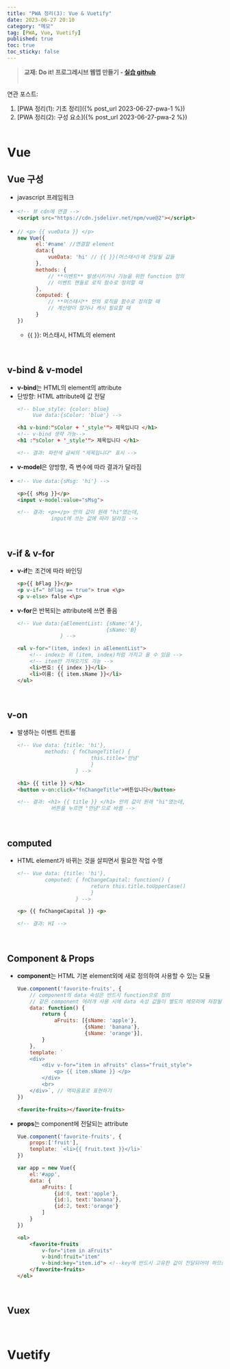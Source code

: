 ```yaml
---
title: "PWA 정리(3): Vue & Vuetify"
date: 2023-06-27 20:10
category: "메모"
tag: [PWA, Vue, Vuetify]
published: true
toc: true
toc_sticky: false
---
```

> **교재: Do it! 프로그레시브 웹앱 만들기 - [실습 github](https://github.com/codedesign-webapp)**
<br><br>

연관 포스트: 
1. [PWA 정리(1): 기초 정리]({% post_url 2023-06-27-pwa-1 %})
2. [PWA 정리(2): 구성 요소]({% post_url 2023-06-27-pwa-2 %})
<br><br>

# Vue
## Vue 구성
- javascript 프레임워크
- ```html
  <!-- 뷰 cdn에 연결 -->
  <script src="https://cdn.jsdelivr.net/npm/vue@2"></script>
  ```
- ```js
  // <p> {{ vueData }} </p>
  new Vue({
        el:'#name' //연결할 element 
        data:{
            vueData: 'hi' // {{ }}(머스태시)에 전달될 값들
        },
        methods: {
            // **이벤트** 발생시키거나 기능을 위한 function 정의
            // 이벤트 핸들로 로직 함수로 정의할 때 
        }, 
        computed: {
            // **머스태시** 안의 로직을 함수로 정의할 때
            // 계산량이 많거나 캐시 필요할 때
        }
  })
  ```
  - {{ }}: 머스태시, HTML의 element
<br>

## v-bind & v-model
- **v-bind**는 HTML의 element의 attribute
- 단방향: HTML attribute에 값 전달
    ```html
    <!-- blue_style: {color: blue} 
         Vue data:{sColor: 'blue'} -->

    <h1 v-bind:"sColor + '_style'"> 제목입니다 </h1>
    <!-- v-bind 생략 가능-->
    <h1 :"sColor + '_style'"> 제목입니다 </h1>
    
    <!-- 결과: 파란색 글씨의 "제목입니다" 표시 -->
    ```
- **v-model**은 양방향, 즉 변수에 따라 결과가 달라짐
- ```html
  <!-- Vue data:{sMsg: 'hi'} -->

  <p>{{ sMsg }}</p>
  <input v-model:value="sMsg">

  <!-- 결과: <p></p> 안의 값이 원래 "hi"였는데,
             input에 쓰는 값에 따라 달라짐 -->
  ```
<br>

## v-if & v-for
- **v-if**는 조건에 따라 바인딩
    ```html
    <p>{{ bFlag }}</p>
    <p v-if=" bFlag == true"> true <\p>
    <p v-else> false <\p>
    ```
- **v-for**은 반복되는 attribute에 쓰면 좋음
    ```html
    <!-- Vue data:{aElementList: {sName:'A'}, 
                                 {sName:'B}
                  } -->

    <ul v-for="(item, index) in aElementList">
        <!-- index는 위 (item, index)처럼 가지고 올 수 있음 -->
        <!-- item만 가져오기도 가능 -->
        <li>번호: {{ index }}</li> 
        <li>이름: {{ item.sName }}</li>
    </ul>
    ```
<br>

## v-on
- 발생하는 이벤트 컨트롤
    ```html
    <!-- Vue data: {title: 'hi'},
             methods: { fnChangeTitle() {
                            this.title='안녕'
                            }
                       } -->

    <h1> {{ title }} </h1>
    <button v-on:click="fnChangeTitle">버튼입니다</button>
    
    <!-- 결과: <h1> {{ title }} </h1> 안의 값이 원래 "hi"였는데,
               버튼을 누르면 "안녕"으로 바뀜 -->
    ```
<br>

## computed
- HTML element가 바뀌는 것을 살피면서 필요한 작업 수행
    ```html
    <!-- Vue data: {title: 'hi'},
             computed: { fnChangeCapital: function() {
                            return this.title.toUpperCase()
                            }
                       } -->

    <p> {{ fnChangeCapital }} <p>

    <!-- 결과: HI -->  
    ```
<br>

## Component & Props
- **component**는 HTML 기본 element외에 새로 정의하여 사용할 수 있는 모듈
    ```js
    Vue.component('favorite-fruits', {
        // component의 data 속성은 반드시 function으로 정의
        // 같은 component 여러개 사용 시에 data 속성 값들이 별도의 메모리에 저장될 수 있도록 하기 위함
        data: function() {
            return {
                aFruits: [{sName: 'apple'},
                          {sName: 'banana'},
                          {sName: 'orange'}],
            }
        },
        template: `
        <div>
            <div v-for="item in aFruits" class="fruit_style">
                <p> {{ item.sName }} </p>
            </div>
            <br>
        </div>`, // 역따옴표로 표현하기
    })
    ```
    ```html
    <favorite-fruits></favorite-fruits>
    ```
- **props**는 component에 전달되는 attribute
    ```js
    Vue.component('favorite-fruits', {
        props:['fruit'],
        template: `<li>{{ fruit.text }}</li>`
    })

    var app = new Vue({
        el:'#app',
        data: {
            aFruits: [
                {id:0, text:'apple'},
                {id:1, text:'banana'},
                {id:2, text:'orange'}
            ]
        }
    })
    ```
    ```html
    <ol>
        <favorite-fruits
            v-for="item in aFruits"
            v-bind:fruit="item"
            v-bind:key="item.id"> <!--key에 반드시 고유한 값이 전달되어야 하므로 item에서 id 값 설정-->
        </favorite-fruits>
    </ol>
    ```

<br>

## Vuex

<br>

# Vuetify